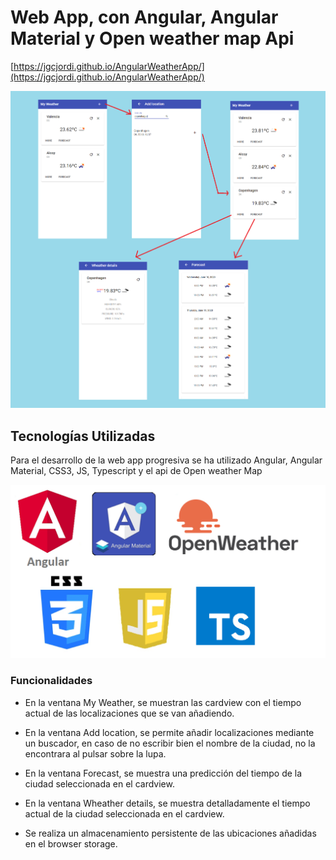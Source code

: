 # Web App, con Angular, Angular Material y Open weather map Api

[https://jgcjordi.github.io/AngularWeatherApp/](https://jgcjordi.github.io/AngularWeatherApp/)

![image](https://raw.githubusercontent.com/jgcjordi/AngularWeatherApp/master/others-readmemd/screenshots.png)

## Tecnologías Utilizadas

Para el desarrollo de la web app progresiva se ha utilizado Angular, Angular Material, CSS3, JS, Typescript y el api de Open weather Map

![image](https://raw.githubusercontent.com/jgcjordi/AngularWeatherApp/master/others-readmemd/tecnologies.png)

### Funcionalidades

* En la ventana My Weather, se muestran las cardview con el tiempo actual de las localizaciones que se van añadiendo.

* En la ventana Add location, se permite añadir localizaciones mediante un buscador, en caso de no escribir bien el nombre de la ciudad, no la encontrara al pulsar sobre la lupa.

* En la ventana Forecast, se muestra una predicción del tiempo de la ciudad seleccionada en el cardview.

* En la ventana Wheather details, se muestra detalladamente el tiempo actual de la ciudad seleccionada en el cardview.

* Se realiza un almacenamiento persistente de las ubicaciones añadidas en el browser storage.
